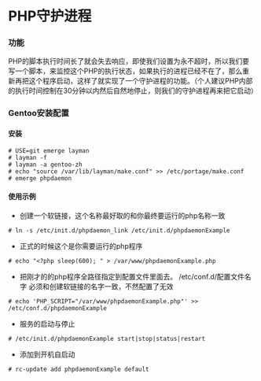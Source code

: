 PHP守护进程
=========
### 功能
PHP的脚本执行时间长了就会失去响应，即使我们设置为永不超时，所以我们要写一个脚本，来监控这个PHP的执行状态，如果执行的进程已经不在了，那么重新再把这个程序启动，这样了就实现了一个守护进程的功能。（个人建议PHP内部的执行时间控制在30分钟以内然后自然地停止，则我们的守护进程再来把它启动）
 
### Gentoo安装配置
#### 安装
```
# USE=git emerge layman
# layman -f
# layman -a gentoo-zh
# echo "source /var/lib/layman/make.conf" >> /etc/portage/make.conf
# emerge phpdaemon

```
#### 使用示例
* 创建一个软链接，这个名称最好取的和你最终要运行的php名称一致

```# ln -s /etc/init.d/phpdaemon_link /etc/init.d/phpdaemonExample```
* 正式的时候这个是你需要运行的php程序

```# echo "<?php sleep(600); " > /var/www/phpdaemonExample.php```
* 把刚才的的php程序全路径指定到配置文件里面去。 /etc/conf.d/配置文件名字 必须和创建软链接的名字一致，不然配置了无效

```# echo 'PHP_SCRIPT="/var/www/phpdaemonExample.php"' >> /etc/conf.d/phpdaemonExample```
* 服务的启动与停止

```# /etc/init.d/phpdaemonExample start|stop|status|restart```
* 添加到开机自启动
```
# rc-update add phpdaemonExample default
```
